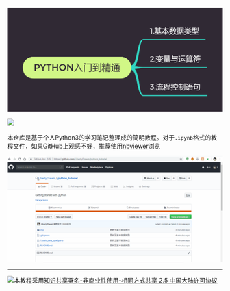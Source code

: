 ![tutorial_outline](./img/tutorial_outline.png)

[![](https://img.shields.io/badge/license-CC__BY--NC--SA__2.5__CN-blue.svg)](http://creativecommons.org/licenses/by-nc-sa/2.5/cn/)



本仓库是基于个人Python3的学习笔记整理成的简明教程。对于`.ipynb`格式的教程文件，如果GitHub上观感不好，推荐使用[nbviewer](<https://nbviewer.jupyter.org/>)浏览

![](./img/dyna_demo.gif)

---

[![](https://i.creativecommons.org/l/by-nc-sa/2.5/cn/88x31.png)](http://creativecommons.org/licenses/by-nc-sa/2.5/cn)本教程采用[知识共享署名-非商业性使用-相同方式共享 2.5 中国大陆许可协议](http://creativecommons.org/licenses/by-nc-sa/2.5/cn/)